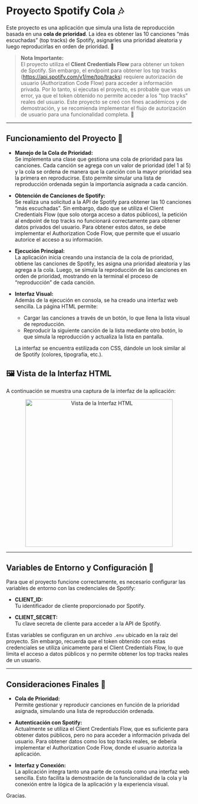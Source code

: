 # Proyecto Spotify Cola 🎶

Este proyecto es una aplicación que simula una lista de reproducción basada en una **cola de prioridad**. La idea es obtener las 10 canciones “más escuchadas” (top tracks) de Spotify, asignarles una prioridad aleatoria y luego reproducirlas en orden de prioridad. 🚀

> **Nota Importante:**  
> El proyecto utiliza el **Client Credentials Flow** para obtener un token de Spotify. Sin embargo, el endpoint para obtener los top tracks (https://api.spotify.com/v1/me/top/tracks) requiere autorización de usuario (Authorization Code Flow) para acceder a información privada. Por lo tanto, si ejecutas el proyecto, es probable que veas un error, ya que el token obtenido no permite acceder a los "top tracks" reales del usuario. Este proyecto se creó con fines académicos y de demostración, y se recomienda implementar el flujo de autorización de usuario para una funcionalidad completa. 🔐

---

## Funcionamiento del Proyecto 📁

- **Manejo de la Cola de Prioridad:**  
  Se implementa una clase que gestiona una cola de prioridad para las canciones. Cada canción se agrega con un valor de prioridad (del 1 al 5) y la cola se ordena de manera que la canción con la mayor prioridad sea la primera en reproducirse. Esto permite simular una lista de reproducción ordenada según la importancia asignada a cada canción.

- **Obtención de Canciones de Spotify:**  
  Se realiza una solicitud a la API de Spotify para obtener las 10 canciones “más escuchadas”. Sin embargo, dado que se utiliza el Client Credentials Flow (que solo otorga acceso a datos públicos), la petición al endpoint de top tracks no funcionará correctamente para obtener datos privados del usuario. Para obtener estos datos, se debe implementar el Authorization Code Flow, que permite que el usuario autorice el acceso a su información.

- **Ejecución Principal:**  
  La aplicación inicia creando una instancia de la cola de prioridad, obtiene las canciones de Spotify, les asigna una prioridad aleatoria y las agrega a la cola. Luego, se simula la reproducción de las canciones en orden de prioridad, mostrando en la terminal el proceso de “reproducción” de cada canción.

- **Interfaz Visual:**  
  Además de la ejecución en consola, se ha creado una interfaz web sencilla. La página HTML permite:
  - Cargar las canciones a través de un botón, lo que llena la lista visual de reproducción.
  - Reproducir la siguiente canción de la lista mediante otro botón, lo que simula la reproducción y actualiza la lista en pantalla.
  
  La interfaz se encuentra estilizada con CSS, dándole un look similar al de Spotify (colores, tipografía, etc.).

## 🖼️ Vista de la Interfaz HTML 

A continuación se muestra una captura de la interfaz de la aplicación:

<p align="center">
  <img src="https://github.com/user-attachments/assets/4480e7df-a83e-4e2b-8ebd-a9278197f42c" alt="Vista de la Interfaz HTML" height="400">
</p>

---

## Variables de Entorno y Configuración 🔧

Para que el proyecto funcione correctamente, es necesario configurar las variables de entorno con las credenciales de Spotify:

- **CLIENT_ID:**  
  Tu identificador de cliente proporcionado por Spotify.

- **CLIENT_SECRET:**  
  Tu clave secreta de cliente para acceder a la API de Spotify.

Estas variables se configuran en un archivo `.env` ubicado en la raíz del proyecto. Sin embargo, recuerda que el token obtenido con estas credenciales se utiliza únicamente para el Client Credentials Flow, lo que limita el acceso a datos públicos y no permite obtener los top tracks reales de un usuario.

---

## Consideraciones Finales 📌

- **Cola de Prioridad:**  
  Permite gestionar y reproducir canciones en función de la prioridad asignada, simulando una lista de reproducción ordenada.

- **Autenticación con Spotify:**  
  Actualmente se utiliza el Client Credentials Flow, que es suficiente para obtener datos públicos, pero no para acceder a información privada del usuario. Para obtener datos como los top tracks reales, se debería implementar el Authorization Code Flow, donde el usuario autoriza la aplicación.

- **Interfaz y Conexión:**  
  La aplicación integra tanto una parte de consola como una interfaz web sencilla. Esto facilita la demostración de la funcionalidad de la cola y la conexión entre la lógica de la aplicación y la experiencia visual.

Gracias.
